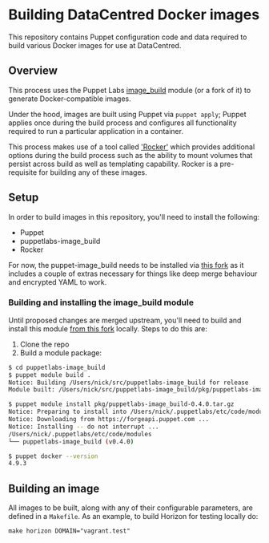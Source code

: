 # Building DataCentred Docker images

This repository contains Puppet configuration code and data required to build various Docker images for use at DataCentred.

## Overview

This process uses the Puppet Labs [image_build](https://forge.puppet.com/puppetlabs/image_build) module (or a fork of it) to generate Docker-compatible images.

Under the hood, images are built using Puppet via `puppet apply`;  Puppet applies once during the build process and configures all functionality required to run a particular application in a container.

This process makes use of a tool called ['Rocker'](https://github.com/grammarly/rocker) which provides additional options during the build process such as the ability to mount volumes that persist across build as well as templating capability.  Rocker is a pre-requisite for building any of these images.

## Setup

In order to build images in this repository, you'll need to install the following:

* Puppet
* puppetlabs-image_build
* Rocker

For now, the puppet-image_build needs to be installed via [this fork](https://github.com/yankcrime/puppetlabs-image_build) as it includes a couple of extras necessary for things like deep merge behaviour and encrypted YAML to work.

### Building and installing the image_build module

Until proposed changes are merged upstream, you'll need to build and install this module [from this fork](https://github.com/yankcrime/puppetlabs-image_build) locally.  Steps to do this are:

1. Clone the repo
2. Build a module package:
```bash
$ cd puppetlabs-image_build
$ puppet module build .
Notice: Building /Users/nick/src/puppetlabs-image_build for release
Module built: /Users/nick/src/puppetlabs-image_build/pkg/puppetlabs-image_build-0.4.0.tar.gz

$ puppet module install pkg/puppetlabs-image_build-0.4.0.tar.gz
Notice: Preparing to install into /Users/nick/.puppetlabs/etc/code/modules ...
Notice: Downloading from https://forgeapi.puppet.com ...
Notice: Installing -- do not interrupt ...
/Users/nick/.puppetlabs/etc/code/modules
└── puppetlabs-image_build (v0.4.0)

$ puppet docker --version
4.9.3
```

## Building an image

All images to be built, along with any of their configurable parameters, are defined in a `Makefile`.  As an example, to build Horizon for testing locally do:

```
make horizon DOMAIN="vagrant.test"
```

